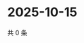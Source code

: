 # 2025-10-15

共 0 条

<!-- BEGIN ZHIHUVIDEO -->
<!-- 最后更新时间 Wed Oct 15 2025 17:12:51 GMT+0800 (China Standard Time) -->

<!-- END ZHIHUVIDEO -->
